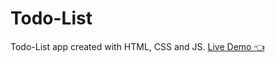 # Todo-List
Todo-List app created with HTML, CSS and JS.
[Live Demo  👈](https://elaaasri.github.io/Todo-List/#)
